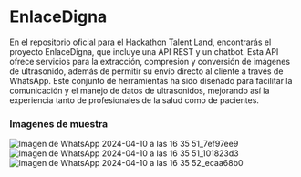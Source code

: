 # EnlaceDigna

En el repositorio oficial para el Hackathon Talent Land, encontrarás el proyecto EnlaceDigna, que incluye una API REST y un chatbot. Esta API ofrece servicios para la extracción, compresión y conversión de imágenes de ultrasonido, además de permitir su envío directo al cliente a través de WhatsApp. Este conjunto de herramientas ha sido diseñado para facilitar la comunicación y el manejo de datos de ultrasonidos, mejorando así la experiencia tanto de profesionales de la salud como de pacientes.


### Imagenes de muestra 

![Imagen de WhatsApp 2024-04-10 a las 16 35 51_7ef97ee9](https://github.com/JJoosh/EnlaceDigna/assets/122099216/6e406fea-7920-4e4b-807b-a6037e243b20)
![Imagen de WhatsApp 2024-04-10 a las 16 35 51_101823d3](https://github.com/JJoosh/EnlaceDigna/assets/122099216/e060d584-7a45-49a6-afc6-09d3d459fb4b)
![Imagen de WhatsApp 2024-04-10 a las 16 35 52_ecaa68b0](https://github.com/JJoosh/EnlaceDigna/assets/122099216/e15c459b-afb7-44aa-ae82-b62cfdcc87ab)

